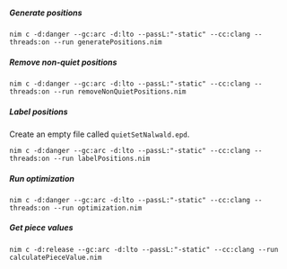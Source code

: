 ##### Generate positions
```
nim c -d:danger --gc:arc -d:lto --passL:"-static" --cc:clang --threads:on --run generatePositions.nim
```

##### Remove non-quiet positions

```
nim c -d:danger --gc:arc -d:lto --passL:"-static" --cc:clang --threads:on --run removeNonQuietPositions.nim
```
##### Label positions

Create an empty file called `quietSetNalwald.epd`.

```
nim c -d:danger --gc:arc -d:lto --passL:"-static" --cc:clang --threads:on --run labelPositions.nim
```

##### Run optimization
```
nim c -d:danger --gc:arc -d:lto --passL:"-static" --cc:clang --threads:on --run optimization.nim
```

##### Get piece values
```
nim c -d:release --gc:arc -d:lto --passL:"-static" --cc:clang --run calculatePieceValue.nim
```